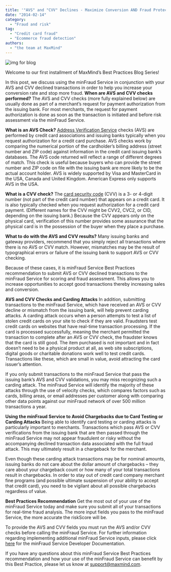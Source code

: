 ```yaml
---
title: '"AVS" and "CVV" Declines - Maximize Conversion AND Fraud Protection'
date: "2014-02-14"
category:
  - "Fraud and risk"
tag:
  - "Credit card fraud"
  - "Ecommerce fraud detection"
authors:
  - "the team at MaxMind"
---
```


![img for blog](/images/2014/02/img-for-blog.jpg)

Welcome to our first installment of MaxMind’s Best Practices Blog Series!

In this post, we discuss using the minFraud Service in conjunction with your AVS
and CVV declined transactions in order to help you increase your conversion rate
and stop more fraud. **When are AVS and CVV checks performed?** The AVS and CVV
checks (more fully explained below) are usually done as part of a merchant’s
request for payment authorization from the issuing bank. For most merchants, the
request for payment authorization is done as soon as the transaction is
initiated and before risk assessment via the minFraud Service.

**What is an AVS Check?**
[Address Verification Service](https://en.wikipedia.org/wiki/Address_Verification_System)
checks (AVS) are performed by credit card associations and issuing banks
typically when you request authorization for a credit card purchase. AVS checks
work by comparing the numerical portion of the cardholder’s billing address
(street number and ZIP code) against information in the credit card issuing
bank’s databases. The AVS code returned will reflect a range of different
degrees of match. This check is useful because buyers who can provide the street
number and ZIP code on file with the issuing bank are more likely to be the
actual account holder. AVS is widely supported by Visa and MasterCard in the
USA, Canada and United Kingdom. American Express only supports AVS in the USA.

**What is a CVV check?** The
[card security code](https://en.wikipedia.org/wiki/Card_security_code) (CVV) is
a 3- or 4-digit number (not part of the credit card number) that appears on a
credit card. It is also typically checked when you request authorization for a
credit card payment. (Different names for the CVV might be CVV2, CVC2, or CID,
depending on the issuing bank.) Because the CVV appears only on the physical
card, verification of this number provides some assurance that the physical card
is in the possession of the buyer when they place a purchase.

**What to do with the AVS and CVV results?** Many issuing banks and gateway
providers, recommend that you simply reject all transactions where there is no
AVS or CVV match. However, mismatches may be the result of typographical errors
or failure of the issuing bank to support AVS or CVV checking.

Because of these cases, it is minFraud Service Best Practices recommendation to
submit AVS or CVV declined transactions to the minFraud Service for scoring and
fraud assessment. This allows you to increase opportunities to accept good
transactions thereby increasing sales and conversion.

**AVS and CVV Checks and Carding Attacks** In addition, submitting transactions
to the minFraud Service, which have received an AVS or CVV decline or mismatch
from the issuing bank, will help prevent carding attacks. A carding attack
occurs when a person attempts to test a list of stolen credit cards on your site
to check if they are valid. Fraudsters test credit cards on websites that have
real-time transaction processing. If the card is processed successfully, meaning
the merchant permitted the transaction to complete after an AVS or CVV check,
the fraudster knows that the card is still good. The item purchased is not
important and in fact doesn’t need to be a physical product at all, as web site
subscriptions, digital goods or charitable donations work well to test credit
cards. Transactions like these, which are small in value, avoid attracting the
card issuer’s attention.

If you only submit transactions to the minFraud Service that pass the issuing
bank’s AVS and CVV validations, you may miss recognizing such a carding attack.
The minFraud Service will identify the majority of these attacks through the use
of velocity checks, which compares factors such as cards, billing areas, or
email addresses per customer along with comparing other data points against our
minFraud network of over 500 million transactions a year.

**Using the minFraud Service to Avoid Chargebacks due to Card Testing or Carding
Attacks** Being able to identify card testing or carding attacks is particularly
important to merchants. Transactions which pass AVS or CVV verifications from
the issuing bank that are then passed through the minFraud Service may not
appear fraudulent or risky without the accompanying declined transaction data
associated with the full fraud attack. This may ultimately result in a
chargeback for the merchant.

Even though these carding attack transactions may be for nominal amounts,
issuing banks do not care about the dollar amount of chargebacks – they care
about your chargeback count or how many of your total transactions result in
chargebacks. In order to stay out of credit card company merchant fine programs
(and possible ultimate suspension of your ability to accept that credit card),
you need to be vigilant about all possible chargebacks regardless of value.

**Best Practices Recommendation** Get the most out of your use of the minFraud
Service today and make sure you submit all of your transactions for real-time
fraud analysis. The more input fields you pass to the minFraud Service, the more
accurate the riskScore will be.

To provide the AVS and CVV fields you must run the AVS and/or CVV checks before
calling the minFraud Service. For further information regarding implementing
additional minFraud Service inputs, please click
[here](https://dev.maxmind.com/minfraud/) for the minFraud Service Developer
Documentation.

If you have any questions about this minFraud Service Best Practices
recommendation and how your use of the minFraud Service can benefit by this Best
Practice, please let us know at <support@maxmind.com>.
